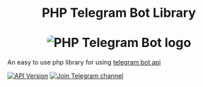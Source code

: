 <h1 style="text-align: center">
    PHP Telegram Bot Library<br>
	<br>
    <img style="border-radius: 10px;" src="https://repository-images.githubusercontent.com/38116958/144ea600-fa7f-11e9-80c7-df2996317cee" alt="PHP Telegram Bot logo">
	<br>
</h1>

An easy to use php library for using [telegram bot api](https://core.telegram.org/bots/api)

[![API Version](https://img.shields.io/badge/Bot%20API-7.11%20%28October%202024%29-32a2da.svg)](https://core.telegram.org/bots/api-changelog#october-31-2024)
[![Join Telegram channel](https://img.shields.io/badge/telegram-@easytel-64659d.svg)](https://t.me/EasyTel_lib)